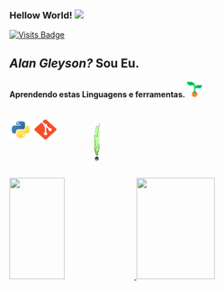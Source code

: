 ### Hellow World! <img src="https://github.com/Alan-Gleyson/Alan-Gleyson/blob/main/assets/Olá.gif" width="29px">
[![Visits Badge](https://badges.pufler.dev/visits/Alan-Gleyson/Alan-Gleyson)](https://badges.pufler.dev/visits/Alan-Gleyson/Alan-Gleyson)

## ___Alan Gleyson?___  Sou Eu.

#### Aprendendo estas Linguagens e ferramentas. <img src="https://github.com/Alan-Gleyson/Alan-Gleyson/blob/main/assets/seedling.png" width="29" height="29">


<div style="display: inline-block" ><br>
    <code><img alt="Aln-Python" height="36" width="40" src="https://github.com/Alan-Gleyson/Alan-Gleyson/blob/main/assets/python-original.svg"></code>
    <code><img alt="Aln-Git" height="36" width="40" src="https://github.com/Alan-Gleyson/Alan-Gleyson/blob/main/assets/git-original.svg"></code>
    <img align="right" alt="aln-zac" height="75" width="10%" src="https://github.com/Alan-Gleyson/Alan-Gleyson/blob/main/assets/Zac-bolha.gif">    
</div>

##

<div>
    <a href="https://github.com/Alan-Gleyson/Alan-Gleyson">
    <img height="180em" width="44%" src="https://github-readme-stats.vercel.app/api?username=Alan-Gleyson&show_icons=true&theme=gruvbox&include_all_commits=true&count_private=true/">
    <img height="180em" width="52.5%" src="https://github-readme-stats.vercel.app/api/top-langs/?username=Alan-Gleyson&layout=compact&langs_count=16&theme=gruvbox"/>
</div>
